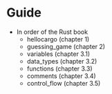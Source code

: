 # Guide

 - In order of the Rust book
     - hellocargo (chapter 1)
     - guessing_game (chapter 2)
     - variables (chapter 3.1)
     - data_types (chapter 3.2)
     - functions (chapter 3.3)
     - comments (chapter 3.4)
     - control_flow (chapter 3.5)